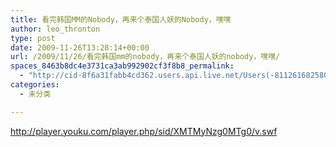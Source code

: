 ```yaml
---
title: 看完韩国MM的Nobody，再来个泰国人妖的Nobody，嘿嘿
author: leo_thronton
type: post
date: 2009-11-26T13:28:14+00:00
url: /2009/11/26/看完韩国mm的nobody，再来个泰国人妖的nobody，嘿嘿/
spaces_8463b8dc4e3731ca3ab992902cf3f8b8_permalink:
  - "http://cid-8f6a31fabb4cd362.users.api.live.net/Users(-8112616825800567966)/Blogs('8F6A31FABB4CD362!102')/Entries('8F6A31FABB4CD362!1046')?authkey=yuBuArwciRo%24"
categories:
  - 未分类

---
```

<div id="msgcns!8F6A31FABB4CD362!1046" class="bvMsg">
  <div>
    <p>
      <a href="http://player.youku.com/player.php/sid/XMTMyNzg0MTg0/v.swf">http://player.youku.com/player.php/sid/XMTMyNzg0MTg0/v.swf</a>
    </p>
  </div>
</div>